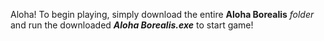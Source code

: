 Aloha! 
To begin playing, simply download the entire **Aloha Borealis** _folder_ and run the downloaded _**Aloha Borealis.exe**_ to start game!
